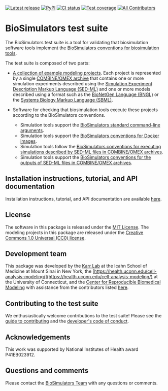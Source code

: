[![Latest release](https://img.shields.io/github/v/release/biosimulators/Biosimulators_test_suite)](https://github.com/biosimulators/Biosimulators_test_suite/releases)
[![PyPI](https://img.shields.io/pypi/v/Biosimulators-test-suite)](https://pypi.org/project/Biosimulators-test-suite/)
[![CI status](https://github.com/biosimulators/Biosimulators_test_suite/workflows/Continuous%20integration/badge.svg)](https://github.com/biosimulators/Biosimulators_test_suite/actions?query=workflow%3A%22Continuous+integration%22)
[![Test coverage](https://codecov.io/gh/biosimulators/Biosimulators_test_suite/branch/dev/graph/badge.svg)](https://codecov.io/gh/biosimulators/Biosimulators_test_suite)
[![All Contributors](https://img.shields.io/github/all-contributors/biosimulators/Biosimulators_test_suite/HEAD)](#contributors-)

# BioSimulators test suite

The BioSimulators test suite is a tool for validating that biosimulation software tools implement the [BioSimulators conventions for biosimulation tools](https://biosimulators.org/conventions).

The test suite is composed of two parts:

* [A collection of example modeling projects](examples). Each project is represented by a single [COMBINE/OMEX archive](https://combinearchive.org/) that contains one or more simulation experiments described using the [Simulation Experiment Description Markup Language (SED-ML)](https://sed-ml.org) and one or more models described using a format such as the [BioNetGen Language (BNGL)](https://bionetgen.org) or the [Systems Biology Markup Language (SBML)](http://sbml.org).

* Software for checking that biosimulation tools execute these projects according to the BioSimulators conventions.

    * Simulation tools support the [BioSimulators standard command-line arguments](https://biosimulators.org/conventions/simulator-interfaces).
    * Simulation tools support the [BioSimulators conventions for Docker images](https://biosimulators.org/conventions/simulator-images).
    * Simulation tools follow the [BioSimulators conventions for executing simulations described by SED-ML files in COMBINE/OMEX archives](https://biosimulators.org/conventions/simulation-experiments).
    * Simulation tools support the [BioSimulators conventions for the outputs of SED-ML files in COMBINE/OMEX archives](https://biosimulators.org/conventions/simulation-reports).

## Installation instructions, tutorial, and API documentation
Installation instructions, tutorial, and API documentation are available [here](https://docs.biosimulators.org/Biosimulators_test_suite/).

## License
The software in this package is released under the [MIT License](LICENSE). The modeling projects in this package are released under the [Creative Commons 1.0 Universal (CC0) license](LICENSE-DATA).

## Development team
This package was developed by the [Karr Lab](https://www.karrlab.org) at the Icahn School of Medicine at Mount Sinai in New York, the [https://health.uconn.edu/cell-analysis-modeling/](https://health.uconn.edu/cell-analysis-modeling/) at the University of Connecticut, and the [Center for Reproducible Biomedical Modeling](http://reproduciblebiomodels.org) with assistance from the contributors listed [here](CONTRIBUTORS.md).

## Contributing to the test suite
We enthusiastically welcome contributions to the test suite! Please see the [guide to contributing](CONTRIBUTING.md) and the [developer's code of conduct](CODE_OF_CONDUCT.md).

## Acknowledgements
This work was supported by National Institutes of Health award P41EB023912.

## Questions and comments
Please contact the [BioSimulators Team](mailto:info@biosimulators.org) with any questions or comments.

